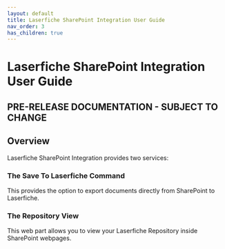 ```yaml
---
layout: default
title: Laserfiche SharePoint Integration User Guide
nav_order: 3
has_children: true
---
```


# Laserfiche SharePoint Integration User Guide

## PRE-RELEASE DOCUMENTATION - SUBJECT TO CHANGE

## Overview
Laserfiche SharePoint Integration provides two services:

### The Save To Laserfiche Command
This provides the option to export documents directly from SharePoint to Laserfiche.

### The Repository View
This web part allows you to view your Laserfiche Repository inside SharePoint webpages.
